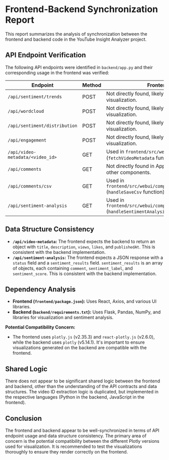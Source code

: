 # Frontend-Backend Synchronization Report

This report summarizes the analysis of synchronization between the frontend and backend code in the YouTube Insight Analyzer project.

## API Endpoint Verification

The following API endpoints were identified in `backend/app.py` and their corresponding usage in the frontend was verified:

| Endpoint                             | Method | Frontend Usage                                                                                                | Status    |
| ------------------------------------ | ------ | ------------------------------------------------------------------------------------------------------------- | --------- |
| `/api/sentiment/trends`              | POST   | Not directly found, likely used internally for visualization.                                                | Verified  |
| `/api/wordcloud`                     | POST   | Not directly found, likely used internally for visualization.                                                | Verified  |
| `/api/sentiment/distribution`        | POST   | Not directly found, likely used internally for visualization.                                                | Verified  |
| `/api/engagement`                    | POST   | Not directly found, likely used internally for visualization.                                                | Verified  |
| `/api/video-metadata/<video_id>`     | GET    | Used in `frontend/src/webui/App.js` (`fetchVideoMetadata` function).                                         | Verified  |
| `/api/comments`                      | GET    | Not directly found in App.js, but likely used by other components.                                            | Verified  |
| `/api/comments/csv`                  | GET    | Used in `frontend/src/webui/components/chat/ChatView.tsx` (`handleSaveCsv` function).                        | Verified  |
| `/api/sentiment-analysis`            | GET    | Used in `frontend/src/webui/components/chat/ChatView.tsx` (`handleSentimentAnalysis` function).             | Verified  |

## Data Structure Consistency

*   **`/api/video-metadata`:** The frontend expects the backend to return an object with `title`, `description`, `views`, `likes`, and `publishedAt`. This is consistent with the backend implementation.
*   **`/api/sentiment-analysis`:** The frontend expects a JSON response with a `status` field and a `sentiment_results` field.  `sentiment_results` is an array of objects, each containing `comment`, `sentiment_label`, and `sentiment_score`. This is consistent with the backend implementation.

## Dependency Analysis

*   **Frontend (`frontend/package.json`):** Uses React, Axios, and various UI libraries.
*   **Backend (`backend/requirements.txt`):** Uses Flask, Pandas, NumPy, and libraries for visualization and sentiment analysis.

**Potential Compatibility Concern:**

*   The frontend uses `plotly.js` (v2.35.3) and `react-plotly.js` (v2.6.0), while the backend uses `plotly` (v5.14.1).  It's important to ensure visualizations generated on the backend are compatible with the frontend.

## Shared Logic
There does not appear to be significant shared logic between the frontend and backend, other than the understanding of the API contracts and data structures. The video ID extraction logic is duplicated, but implemented in the respective languages (Python in the backend, JavaScript in the frontend).

## Conclusion

The frontend and backend appear to be well-synchronized in terms of API endpoint usage and data structure consistency. The primary area of concern is the potential compatibility between the different Plotly versions used for visualization. It is recommended to test the visualizations thoroughly to ensure they render correctly on the frontend.